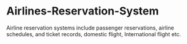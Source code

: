# Airlines-Reservation-System
Airline reservation systems include passenger reservations, airline schedules, and ticket records, domestic flight, International flight etc.
